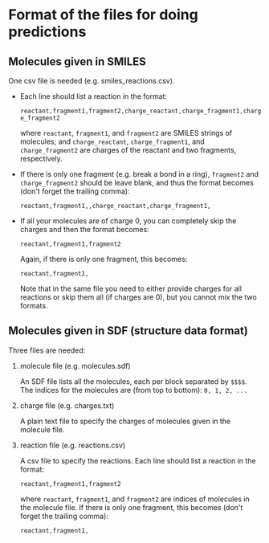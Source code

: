 # Format of the files for doing predictions

## Molecules given in SMILES

One csv file is needed (e.g. smiles_reactions.csv). 

- Each line should list a reaction in the format: 

    ```reactant,fragment1,fragment2,charge_reactant,charge_fragment1,charge_fragment2```
    
    where `reactant`, `fragment1`, and `fragment2` are SMILES strings of molecules; and 
    `charge_reactant`, `charge_fragment1`, and `charge_fragment2` are charges of the
     reactant and two fragments, respectively. 
    
- If there is only one fragment (e.g. break a bond in a ring), `fragment2` and 
    `charge_fragment2` should be leave blank, and thus the format becomes 
    (don't forget the trailing comma):
    
    ```reactant,fragment1,,charge_reactant,charge_fragment1,```

- If all your molecules are of charge 0, you can completely skip the charges and then 
    the format becomes:
    
    ```reactant,fragment1,fragment2```
    
    Again, if there is only one fragment, this becomes:
    
    ```reactant,fragment1,```
    
    Note that in the same file you need to either provide charges for all reactions or
    skip them all (if charges are 0), but you cannot mix the two formats.
    
 
 ## Molecules given in SDF (structure data format)

Three files are needed:

1. molecule file (e.g. molecules.sdf)

    An SDF file lists all the molecules, each per block separated by `$$$$`. The
    indices for the molecules are (from top to bottom): `0, 1, 2, ...`

2. charge file (e.g. charges.txt) 

    A plain text file to specify the charges of molecules given in the molecule file. 

3. reaction file (e.g. reactions.csv) 

    A csv file to specify the reactions. Each line should list a reaction in the format: 
    
    ```reactant,fragment1,fragment2```
    
    where `reactant`, `fragment1`, and `fragment2` are indices of molecules in the
    molecule file. 
    If there is only one fragment, this becomes (don't forget the trailing comma):
    
    ```reactant,fragment1,```
    

